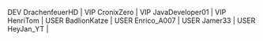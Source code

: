 DEV DrachenfeuerHD | VIP CronixZero | VIP JavaDeveloper01 | VIP HenriTom | USER BadlionKatze | USER Enrico_A007 | USER Jamer33 | USER HeyJan_YT |
